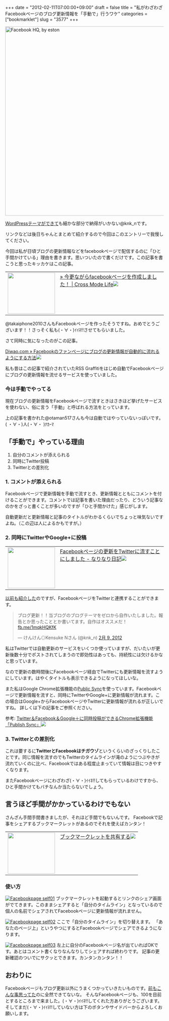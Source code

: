 +++
date = "2012-02-11T07:00:00+09:00"
draft = false
title = "私がわざわざFacebookページのブログ更新情報を「手動で」行うワケ"
categories = ["bookmarklet"]
slug = "3577"
+++

<a href="http://www.flickr.com/photos/33863004@N00/2390914273/" title="Facebook HQ, by eston by marcopako , on Flickr" target="_blank"><img class="flickr_photo" src="http://farm3.static.flickr.com/2315/2390914273_9b1ee4ee61_z.jpg" alt="Facebook HQ, by eston" width="600px"/></a>

<a href="http://knk-n.com/2012/02/09/making_myblogtheme/" target="_blank">WordPressテーマができて</a>も細かな部分で納得がいかない@knk_nです。

リンクなどは後日ちゃんとまとめて紹介するので今回はこのエントリーで我慢してください。

今回は私が日頃ブログの更新情報などをfacebookページで配信するのに「ひと手間かけている」理由を書きます。思いついたので書くだけです。<!--more-->この記事を書こうと思ったキッカケはこの記事。

<table width="100%"><td valign="top" width="150"><a href="http://crossmodelife.com/2012/02/09/1179/" target="_blank"><img border="0" src="http://capture.heartrails.com/150x130/shadow?http://crossmodelife.com/2012/02/09/1179/"  width="150" height="130" /></a></td><td valign="top"><a  href="http://crossmodelife.com/2012/02/09/1179/" target="_blank">» 今更ながらfacebookページを作成しました！ | Cross Mode Life</a><a href="http://b.hatena.ne.jp/entry/http://crossmodelife.com/2012/02/09/1179/" target="_blank"><img border="0" src="http://b.hatena.ne.jp/entry/image/large/http://crossmodelife.com/2012/02/09/1179/" /></a></td></table>

@takaiphone2010さんもFacebookページを作ったそうですね。おめでとうございます！！さっそく私も(・∀・)ｲｲﾈ!!させてもらいました。

さて同時に気になったのがこの記事。

<a href="http://diwao.com/ds-labo/2011/01/RSS-Graffiti.html" target="_blank">Diwao.com » Facebookのファンページにブログの更新情報が自動的に流れるようにする方法</a><a href="http://b.hatena.ne.jp/entry/http://diwao.com/ds-labo/2011/01/RSS-Graffiti.html" target="_blank"><img border="0" src="http://b.hatena.ne.jp/entry/image/large/http://diwao.com/ds-labo/2011/01/RSS-Graffiti.html" /></a>

私も昔はこの記事で紹介されていたRSS Graffitiをはじめ自動でFacebookページにブログの更新情報を流せるサービスを使っていました。

<h3>今は手動でやってる</h3>
現在ブログの更新情報をFacebookページで流すときはさきほど挙げたサービスを使わない、俗に言う「手動」と呼ばれる方法をとっています。

上の記事を書かれた@otaman517さんも今は自動ではやっていないっぽいです。( ・∀・)人(・∀・ )ﾅｶｰﾏ

<h2>「手動で」やっている理由</h2>
<ol>
<li>自分のコメントが添えられる</li>
<li>同時にTwitter投稿</li>
<li>Twitterとの差別化</li>
</ol>
<h3>1. コメントが添えられる</h3>
Facebookページで更新情報を手動で流すとき、更新情報とともにコメントを付けることができます。コメントでは記事を書いた理由だったり、どういう記事なのかをざっと書くことが多いのですが「ひと手間かけた」感じがします。

自動更新だと更新情報と記事のタイトルがわかるくらいでちょっと味気ないですよね。（この辺は人によるかもですが。）

<h3>2. 同時にTwitterやGoogle+に投稿</h3>
<table width="100%"><td valign="top" width="150"><a href="http://d.hatena.ne.jp/narinarissu/20110926/1317005565" target="_blank"><img border="0" src="http://capture.heartrails.com/150x130/shadow?http://d.hatena.ne.jp/narinarissu/20110926/1317005565"  width="150" height="130" /></a></td><td valign="top"><a  href="http://d.hatena.ne.jp/narinarissu/20110926/1317005565" target="_blank">Facebookページの更新をTwitterに流すことにしました - なりなり日記</a><a href="http://b.hatena.ne.jp/entry/http://d.hatena.ne.jp/narinarissu/20110926/1317005565" target="_blank"><img border="0" src="http://b.hatena.ne.jp/entry/image/large/http://d.hatena.ne.jp/narinarissu/20110926/1317005565" /></a></td></table>
<a href="http://knk-n.com/2011/09/28/facebook-page_howto/" target="_blank">以前も紹介した</a>のですが、FacebookページをTwitterと連携することができます。

<blockquote class="twitter-tweet tw-align-center" lang="ja"><p>ブログ更新！！当ブログのブログテーマをゼロから自作いたしました。報告とか思ったこととか書いてます。自作はオススメだ！ <a href="http://t.co/HdBxcO9E" title="http://fb.me/1mqkHQKfK">fb.me/1mqkHQKfK</a></p>&mdash; けんけん◎Kensuke Nさん (@knk_n) <a href="https://twitter.com/knk_n/status/167522776633192448" data-datetime="2012-02-09T08:18:37+00:00">2月 9, 2012</a></blockquote>
<script src="//platform.twitter.com/widgets.js" charset="utf-8"></script>

私はTwitterでは自動更新のサービスをいくつか使っていますが、だいたいが更新後数十分でポストされてしまうので即効性はあっても、持続性には欠けるかなと思っています。

なので更新の数時間後にFacebookページ経由でTwitterにも更新情報を流すようにしています。はやくタイトルも表示できるようになってほしいな。

また私はGoogle Chrome拡張機能の<a href="https://chrome.google.com/webstore/detail/aamklbolfkledofgpbdllkangemkfdnb?hl=ja" target="_blank">Public Sync</a>を使っています。Facebookページで更新情報を流すと、同時にTwitterやGoogle+に更新情報が流れます。この場合はGoogle+からFacebookページやTwitterに更新情報が流れるが正しいですね。
詳しくは下の記事をご参照ください。

<p>参考: <a href="http://knk-n.com/2011/10/31/publish-sync/" target="_blank">Twitter＆Facebook＆Google＋に同時投稿ができるChrome拡張機能「Publish Sync」</a><a href="http://b.hatena.ne.jp/entry/http://knk-n.com/2011/10/31/publish-sync/" target="_blank"><img border="0" src="http://b.hatena.ne.jp/entry/image/large/http://knk-n.com/2011/10/31/publish-sync/" /></a>
</p>


<h3>3. Twitterとの差別化</h3>
これは要するに<strong>TwitterとFacebookはチガウゾ</strong>というくらいのざっくりしたことです。同じ情報を流すのでもTwitterのタイムラインが滝のようにつぶやきが流れていくのに比べ、Facebookではある程度止まっていて情報は目につきやすくなります。

またFacebookページにわざわざ(・∀・)ｲｲﾈ!!してもらっているわけですから、ひと手間かけてもバチなんか当たらないでしょう。

<h2>言うほど手間がかかっているわけでもない</h2>
さんざん手間手間書きましたが、それほど手間でもないんです。
Facebookで記事をシェアするブックマークレットがあるのでそれを使えばカンタン！

<table width="100%"><td valign="top" width="150"><a href="http://www.facebook.com/share_options.php" target="_blank"><img border="0" src="http://capture.heartrails.com/150x130/shadow?http://www.facebook.com/share_options.php"  width="150" height="130" /></a></td><td valign="top"><a  href="http://www.facebook.com/share_options.php" target="_blank">ブックマークレットを共有する</a><a href="http://b.hatena.ne.jp/entry/http://www.facebook.com/share_options.php" target="_blank"><img border="0" src="http://b.hatena.ne.jp/entry/image/large/http://www.facebook.com/share_options.php" /></a></td></table>

<h3>使い方</h3>
<a href="http://knk-n.com/images/2012/02/making_myblogtheme04facebookpage_self01.jpg" title="Facebookpage self01"><img src="http://knk-n.com/images/2012/02/making_myblogtheme04facebookpage_self01.jpg" alt="Facebookpage self01" title="facebookpage_self01.jpg" /></a>
ブックマークレットを起動するとリンクのシェア画面がでてきます。このままシェアすると「自分のタイムライン」となっているので個人の名前でシェアされてFacebookページに更新情報が流れません。


<a href="http://knk-n.com/images/2012/02/facebookpage_self02.jpg" title="Facebookpage self02"><img src="http://knk-n.com/images/2012/02/facebookpage_self02.jpg" alt="Facebookpage self02" title="facebookpage_self02.jpg" /></a>
ここで「自分のタイムライン」を切り替えます。
「あなたのページ上」というやつにするとFacebookページでシェアできるようになります。

<a href="http://knk-n.com/images/2012/02/facebookpage_self03.png" title="Facebookpage self03"><img src="http://knk-n.com/images/2012/02/facebookpage_self03.png" alt="Facebookpage self03" title="facebookpage_self03.png" /></a>
左上に自分のFacebookページ名が出ていればOKです。あとはコメント書くなりなんなりしてシェアすれば終わりです。
記事の更新確認のついでにサクッとできます。カンタンカンタン！！

<h2>おわりに</h2>
Facebookページもブログ更新以外にうまくつかっていきたいものです。<a href="http://knk-n.com/2011/09/28/facebook-page_howto/" target="_blank">前もこんな事思ってた</a>のに全然できてないな。
そんなFacebookページも、100を目前とするところまで来ました。(・∀・)ｲｲﾈ!!してくれた方ありがとうございます。そしてまだ(・∀・)ｲｲﾈ!!していない方は下のボタンやサイドバーからよろしくお願いします。
